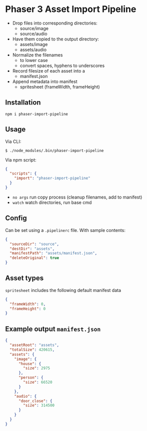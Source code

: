 # Phaser 3 Asset Import Pipeline

- Drop files into corresponding directories:
  - source/image
  - source/audio
- Have them copied to the output directory:
  - assets/image
  - assets/audio
- Normalize the filenames
  - to lower case
  - convert spaces, hyphens to underscores
- Record filesize of each asset into a
  - manifest.json
- Append metadata into manifest
  - spritesheet (frameWidth, frameHeight)

## Installation

`npm i phaser-import-pipeline`

## Usage

Via CLI:
```
$ ./node_modules/.bin/phaser-import-pipeline
```

Via npm script:
```json
{
  "scripts": {
    "import": "phaser-import-pipeline"
  }
}
```

- `no args` run copy process (cleanup filenames, add to manifest)
- `watch` watch directories, run base cmd

## Config

Can be set using a `.pipelinerc` file. With sample contents:

```json
{
  "sourceDir": "source",
  "destDir": "assets",
  "manifestPath": "assets/manifest.json",
  "deleteOriginal": true
}
```

## Asset types

`spritesheet` includes the following default manifest data

```json
{
  "frameWidth": 0,
  "frameHeight": 0
}
```

## Example output `manifest.json`

```json
{
  "assetRoot": "assets",
  "totalSize": 420615,
  "assets": {
    "image": {
      "house": {
        "size": 2975
      },
      "person": {
        "size": 66520
      }
    },
    "audio": {
      "door_close": {
        "size": 314500
      }
    }
  }
}
```
